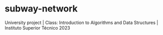 # subway-network
University project | Class: Introduction to Algorithms and Data Structures | Instituto Superior Técnico 2023
